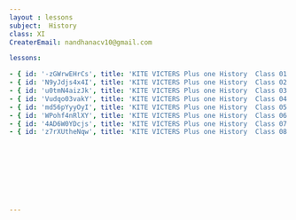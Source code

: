 ```yaml
--- 
layout : lessons 
subject:  History
class: XI
CreaterEmail: nandhanacv10@gmail.com

lessons: 

- { id: '-zGWrwEHrCs', title: 'KITE VICTERS Plus one History  Class 01 (First Bell-ഫസ്റ്റ് ബെല്‍)' }
- { id: 'N9yJdjs4x4I', title: 'KITE VICTERS Plus one History  Class 02 (First Bell-ഫസ്റ്റ് ബെല്‍)' }
- { id: 'u0tmN4aizJk', title: 'KITE VICTERS Plus one History  Class 03 (First Bell-ഫസ്റ്റ് ബെല്‍)' }
- { id: 'Vudqo03vakY', title: 'KITE VICTERS Plus one History  Class 04 (First Bell-ഫസ്റ്റ് ബെല്‍)' }
- { id: 'md56pYyyOyI', title: 'KITE VICTERS Plus one History  Class 05 (First Bell-ഫസ്റ്റ് ബെല്‍)' }
- { id: 'WPohf4nRlXY', title: 'KITE VICTERS Plus one History  Class 06 (First Bell-ഫസ്റ്റ് ബെല്‍)' }
- { id: '4AD6W0YDcjs', title: 'KITE VICTERS Plus one History  Class 07 (First Bell-ഫസ്റ്റ് ബെല്‍)' }
- { id: 'z7rXUtheNqw', title: 'KITE VICTERS Plus one History  Class 08 (First Bell-ഫസ്റ്റ് ബെല്‍)' }









---
```

